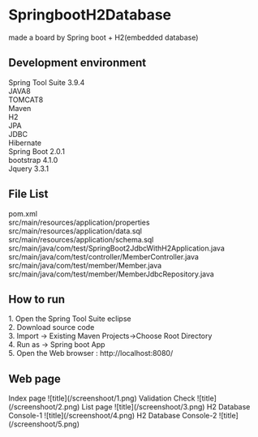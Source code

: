 # SpringbootH2Database
made a board by Spring boot + H2(embedded database)
<br/>
<h2>Development environment</h2>
Spring Tool Suite 3.9.4<br/>
JAVA8<br/>
TOMCAT8<br/>
Maven<br/>
H2<br/>
JPA<br/>
JDBC<br/>
Hibernate<br/>
Spring Boot 2.0.1<br/>
bootstrap 4.1.0<br/>
Jquery 3.3.1

<h2>File List</h2>
pom.xml<br/>
src/main/resources/application/properties<br/>
src/main/resources/application/data.sql<br/>
src/main/resources/application/schema.sql<br/>
src/main/java/com/test/SpringBoot2JdbcWithH2Application.java<br/>
src/main/java/com/test/controller/MemberController.java<br/>
src/main/java/com/test/member/Member.java<br/>
src/main/java/com/test/member/MemberJdbcRepository.java

<h2>How to run</h2>
1. Open the Spring Tool Suite eclipse<br/>
2. Download source code<br/>
3. Import -> Existing Maven Projects->Choose Root Directory<br/>
4. Run as -> Spring boot App<br/>
5. Open the Web browser : http://localhost:8080/

<h2>Web page</h2>
Index page
![title](/screenshoot/1.png)
Validation Check
![title](/screenshoot/2.png)
List page
![title](/screenshoot/3.png)
H2 Database Console-1
![title](/screenshoot/4.png)
H2 Database Console-2
![title](/screenshoot/5.png)
